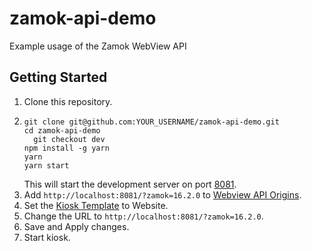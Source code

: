 # zamok-api-demo

Example usage of the Zamok WebView API

## Getting Started

1. Clone this repository.
2. ```
   git clone git@github.com:YOUR_USERNAME/zamok-api-demo.git
   cd zamok-api-demo
	 git checkout dev
   npm install -g yarn
   yarn
   yarn start
   ```
   This will start the development server on port [8081](http://localhost:8081/).
3. Add `http://localhost:8081/?zamok=16.2.0` to [Webview API Origins](https://www.kioskdashboard.com/settings).
4. Set the [Kiosk Template](https://www.kioskdashboard.com/solution/homepage) to Website.
5. Change the URL to `http://localhost:8081/?zamok=16.2.0`.
6. Save and Apply changes.
7. Start kiosk.
